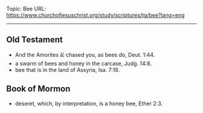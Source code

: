 Topic: Bee
URL: https://www.churchofjesuschrist.org/study/scriptures/tg/bee?lang=eng

---

## Old Testament

- And the Amorites â¦ chased you, as bees do, Deut. 1:44.
- a swarm of bees and honey in the carcase, Judg. 14:8.
- bee that is in the land of Assyria, Isa. 7:18.

## Book of Mormon

- deseret, which, by interpretation, is a honey bee, Ether 2:3.

